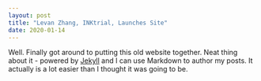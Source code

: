 ```yaml
---
layout: post
title: "Levan Zhang, INKtrial, Launches Site"
date: 2020-01-14
---
```


Well. Finally got around to putting this old website together. Neat thing about it - powered by [Jekyll](http://jekyllrb.com) and I can use Markdown to author my posts. It actually is a lot easier than I thought it was going to be.
